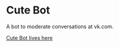 # Cute Bot

A bot to moderate conversations at vk.com. 

[Cute Bot lives here](https://vk.com/public195080210)
